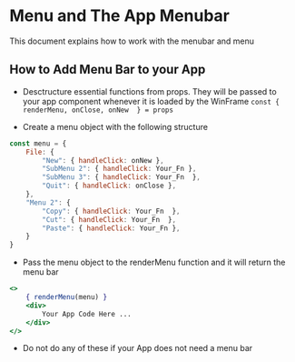 # Menu and The App Menubar

This document explains how to work with the menubar and menu 

## How to Add Menu Bar to your App

- Desctructure essential functions from props. They will be passed to your app component whenever it is loaded by the WinFrame
`const { renderMenu, onClose, onNew  } = props`

- Create a menu object with the following structure
```javascript
const menu = {
    File: {
        "New": { handleClick: onNew },
        "SubMenu 2": { handleClick: Your_Fn },
        "SubMenu 3": { handleClick: Your_Fn  },
        "Quit": { handleClick: onClose },
    },
    "Menu 2": {
        "Copy": { handleClick: Your_Fn  },
        "Cut": { handleClick: Your_Fn  },
        "Paste": { handleClick: Your_Fn },
    }
}
```

- Pass the menu object to the renderMenu function and it will return the menu bar
```jsx
<>
    { renderMenu(menu) }
    <div>
        Your App Code Here ...
    </div>
</>
```
- Do not do any of these if your App does not need a menu bar